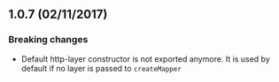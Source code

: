 ## 1.0.7 (02/11/2017)

### Breaking changes

* Default http-layer constructor is not exported anymore. It is used by default if no layer is passed to ``createMapper``